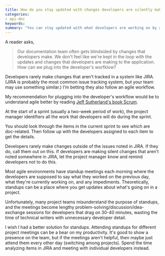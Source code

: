 ```yaml
---
title: How do you stay updated with changes developers are silently making?
categories:
- api-doc
keywords: 
summary: "You can stay updated with what developers are working on by analyzing the items assigned to the current sprint and asking the assigned developer for details."
---
```


A reader asks,

> Our documentation team often gets blindsided by changes that developers make. We don't feel like we're kept in the loop with the updates and changes that developers are making to the application. How can we plug into the developer's worfklow?

Developers rarely make changes that aren't tracked in a system like JIRA. (JIRA is probably the most common issue tracking system, but your team may use something similar.) I'm betting they also follow an agile workflow. 

My recommendation for plugging into the developer's workflow would be to understand agile better by reading [Jeff Sutherland's book Scrum](http://www.audible.com/pd/Business/Scrum-Audiobook/B00NJ3WS9G?pcrid=71144899740&mkwid=s7oW74D4h_dc&pmt=&source_code=GPAGBSH0508140001&pkw=). 

At the start of a sprint (usually a two-week period of work), the project manager identifiers all the work that developers will do during the sprint.  

You should look through the items in the current sprint to see which are doc-related. Then follow up with the developers assigned to each item to get the details.

Developers rarely make changes outside of the issues noted in JIRA. If they do, call them out on this. If developers are making silent changes that aren't noted somewhere in JIRA, let the project manager know and remind developers not to do this.

Most agile environments have standup meetings each morning where the developers are supposed to say what they worked on the previous day, what they're currently working on, and any impediments. Theoretically, standups can be a place where you get updates about what's going on in a project. 

Unfortunately, many project teams misunderstand the purpose of standups, and the meetings become lengthy problem-solving/discussion/idea-exchange sessions for developers that drag on 30-40 minutes, wasting the time of technical writers with unnecessary developer detail.

I wish I had a better solution for standups. Attending standups for different project meetings can be a bear on my productivity. It's good to show a presence on the team, but if the meetings aren't helpful, then maybe just attend them every other day (switching among projects). Spend the time analyzing items in JIRA and meeting with individual developers instead.
